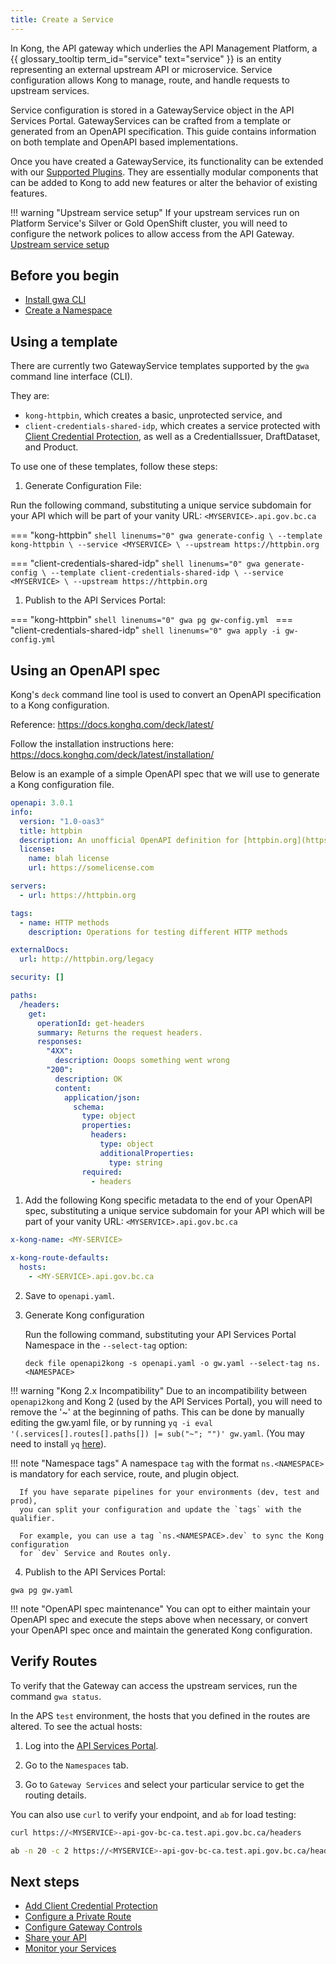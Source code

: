 ```yaml
---
title: Create a Service
---
```


<!-- overview -->

In Kong, the API gateway which underlies the API Management Platform, a {{ glossary_tooltip term_id="service" text="service" }}
is an entity representing an external upstream API or microservice. 
Service configuration allows Kong to manage, route, and handle requests to upstream services.

Service configuration is stored in a GatewayService object in the API Services
Portal. GatewayServices can be crafted from a template or generated from an
OpenAPI specification. This guide contains information on both template and OpenAPI
based implementations.

Once you have created a GatewayService, its functionality can be extended with our
[Supported Plugins](/gateway/AVAILABLE-PLUGINS.md). They are essentially modular components 
that can be added to Kong to add new features or alter the behavior of existing features.

<!-- ## Declarative Configuration -->
<!-- this could be a good place to add in a general introduction to declarative syntax -->

!!! warning "Upstream service setup"
    If your upstream services run on Platform
    Service's Silver or Gold OpenShift cluster, you will need to
    configure the network polices to allow access from the API Gateway.
     [Upstream service setup](/resources/upstream-services.md)

## Before you begin

- [Install gwa CLI](/how-to/gwa-install.md)
- [Create a Namespace](/how-to/gwa-commands.md#namespacecreate)

## Using a template

There are currently two GatewayService templates supported by the `gwa` command line interface (CLI).

They are:
- `kong-httpbin`, which creates a basic, unprotected service, and 
- `client-credentials-shared-idp`, which creates a service protected with
  [Client Credential Protection](/how-to/client-cred-flow.md), as well as a
  CredentialIssuer, DraftDataset, and Product.

To use one of these templates, follow these steps:

1. Generate Configuration File:

  Run the following command, substituting a unique service subdomain for your API which will be part of your vanity URL: `<MYSERVICE>.api.gov.bc.ca`

  === "kong-httpbin"
      ```shell linenums="0"
      gwa generate-config \
        --template kong-httpbin \
        --service <MYSERVICE> \
        --upstream https://httpbin.org
      ```

  === "client-credentials-shared-idp"
      ```shell linenums="0"
      gwa generate-config \
        --template client-credentials-shared-idp \
        --service <MYSERVICE> \
        --upstream https://httpbin.org
      ```

1. Publish to the API Services Portal:

  === "kong-httpbin"
      ```shell linenums="0"
      gwa pg gw-config.yml
      ```
  === "client-credentials-shared-idp"
      ```shell linenums="0"
      gwa apply -i gw-config.yml
      ```

## Using an OpenAPI spec

Kong's `deck` command line tool is used to convert an OpenAPI specification to a Kong configuration.

Reference: https://docs.konghq.com/deck/latest/

Follow the installation instructions here: https://docs.konghq.com/deck/latest/installation/

Below is an example of a simple OpenAPI spec that we will use to generate a Kong configuration file.

```yaml
openapi: 3.0.1
info:
  version: "1.0-oas3"
  title: httpbin
  description: An unofficial OpenAPI definition for [httpbin.org](https://httpbin.org).
  license:
    name: blah license
    url: https://somelicense.com

servers:
  - url: https://httpbin.org

tags:
  - name: HTTP methods
    description: Operations for testing different HTTP methods

externalDocs:
  url: http://httpbin.org/legacy

security: []

paths:
  /headers:
    get:
      operationId: get-headers
      summary: Returns the request headers.
      responses:
        "4XX":
          description: Ooops something went wrong
        "200":
          description: OK
          content:
            application/json:
              schema:
                type: object
                properties:
                  headers:
                    type: object
                    additionalProperties:
                      type: string
                required:
                  - headers
```

1. Add the following Kong specific metadata to the end of your OpenAPI spec,
substituting a unique service subdomain for your API which will be part of your vanity URL: `<MYSERVICE>.api.gov.bc.ca`

  ```yaml
  x-kong-name: <MY-SERVICE>

  x-kong-route-defaults:
    hosts:
      - <MY-SERVICE>.api.gov.bc.ca
  ```

2. Save to `openapi.yaml`.

3. Generate Kong configuration

    Run the following command, substituting your API Services Portal Namespace in the `--select-tag` option:

    ```shell linenums="0"
    deck file openapi2kong -s openapi.yaml -o gw.yaml --select-tag ns.<NAMESPACE>
    ```

  !!! warning "Kong 2.x Incompatibility"
      Due to an incompatibility between `openapi2kong` and Kong 2 (used by the API Services Portal),
      you will need to remove the '~' at the beginning of paths.
      This can be done by manually editing the gw.yaml file, or by
      running `yq -i eval '(.services[].routes[].paths[]) |= sub("~"; "")' gw.yaml`.
      (You may need to install `yq` [here](https://github.com/mikefarah/yq/#install)).

  !!! note "Namespace tags"
      A namespace `tag` with the format `ns.<NAMESPACE>` is mandatory for each
      service, route, and plugin object.
      
      If you have separate pipelines for your environments (dev, test and prod),
      you can split your configuration and update the `tags` with the qualifier. 
      
      For example, you can use a tag `ns.<NAMESPACE>.dev` to sync the Kong configuration
      for `dev` Service and Routes only.

4. Publish to the API Services Portal:

  ```shell linenums="0"
  gwa pg gw.yaml
  ```

!!! note "OpenAPI spec maintenance"
    You can opt to either maintain your OpenAPI spec and execute the steps above when
    necessary, or convert your OpenAPI spec once and maintain the generated Kong configuration.

## Verify Routes

To verify that the Gateway can access the upstream services, run the command `gwa status`.

In the APS `test` environment, the hosts that you defined in the routes are altered. To see the actual hosts: 

1. Log into the [API Services Portal](https://api-gov-bc-ca.test.api.gov.bc.ca/). 

2. Go to the `Namespaces` tab.

3. Go to `Gateway Services` and select your particular service to get the routing details.

You can also use `curl` to verify your endpoint, and `ab` for load testing:

```bash
curl https://<MYSERVICE>-api-gov-bc-ca.test.api.gov.bc.ca/headers

ab -n 20 -c 2 https://<MYSERVICE>-api-gov-bc-ca.test.api.gov.bc.ca/headers

```

## Next steps

- [Add Client Credential Protection](/how-to/client-cred-flow.md)
- [Configure a Private Route](/how-to/private-route.md)
- [Configure Gateway Controls](/how-to/COMMON-CONFIG.md)
- [Share your API](/how-to/api-discovery.md)
- [Monitor your Services](/how-to/monitoring.md)
